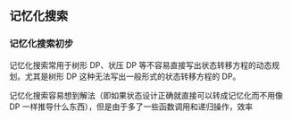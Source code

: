 ## 记忆化搜索

### 记忆化搜索初步

记忆化搜索常用于树形 DP、状压 DP 等不容易直接写出状态转移方程的动态规划。尤其是树形 DP 这种无法写出一般形式的状态转移方程的 DP。

记忆化搜索容易想到解法（即如果状态设计正确就直接可以转成记忆化而不用像 DP 一样推导什么东西），但是由于多了一些函数调用和递归操作，效率
<!--stackedit_data:
eyJoaXN0b3J5IjpbLTE1OTE5MDgzNTcsMjE3ODQ4NDQ1LDE5Mj
UwMDg0NzYsMTIzMDY3MDA0MCw3OTEyMjM3ODIsMTU4NTc2Mzg5
LC0xODcxMTcxNTc5XX0=
-->